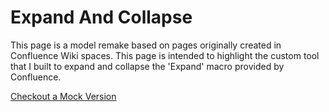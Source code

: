 # Expand And Collapse

This page is a model remake based on pages originally created in Confluence Wiki spaces. This page is intended to highlight the custom tool that I built to expand and collapse the 'Expand' macro provided by Confluence.
    
[Checkout a Mock Version](https://dejai.github.io/iris_bros/tools/expandAndCollapse/)
